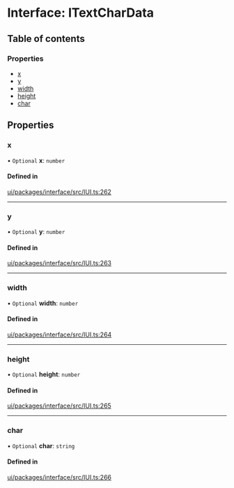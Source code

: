 # Interface: ITextCharData

## Table of contents

### Properties

- [x](ITextCharData.md#x)
- [y](ITextCharData.md#y)
- [width](ITextCharData.md#width)
- [height](ITextCharData.md#height)
- [char](ITextCharData.md#char)

## Properties

### x

• `Optional` **x**: `number`

#### Defined in

[ui/packages/interface/src/IUI.ts:262](https://github.com/leaferjs/leafer-ui/blob/311af1d/packages/interface/src/IUI.ts#L262)

___

### y

• `Optional` **y**: `number`

#### Defined in

[ui/packages/interface/src/IUI.ts:263](https://github.com/leaferjs/leafer-ui/blob/311af1d/packages/interface/src/IUI.ts#L263)

___

### width

• `Optional` **width**: `number`

#### Defined in

[ui/packages/interface/src/IUI.ts:264](https://github.com/leaferjs/leafer-ui/blob/311af1d/packages/interface/src/IUI.ts#L264)

___

### height

• `Optional` **height**: `number`

#### Defined in

[ui/packages/interface/src/IUI.ts:265](https://github.com/leaferjs/leafer-ui/blob/311af1d/packages/interface/src/IUI.ts#L265)

___

### char

• `Optional` **char**: `string`

#### Defined in

[ui/packages/interface/src/IUI.ts:266](https://github.com/leaferjs/leafer-ui/blob/311af1d/packages/interface/src/IUI.ts#L266)
